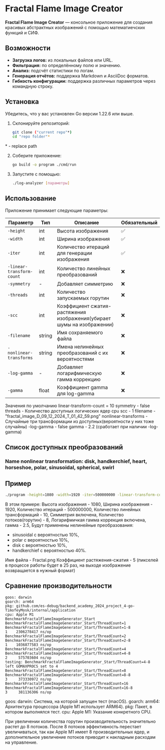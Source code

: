 # Fractal Flame Image Creator

**Fractal Flame Image Creator** — консольное приложение для создания красивых абстрактных изображений с помощью
математиечских функций и СИФ.

## Возможности

- **Загрузка логов:** из локальных файлов или URL.
- **Фильтрация:** по определённому полю и значению.
- **Анализ:** подсчёт статистики по логам.
- **Генерация отчётов:** поддержка Markdown и AsciiDoc форматов.
- **Гибкость конфигурации:** поддержка различных параметров через командную строку.

## Установка

Убедитесь, что у вас установлен Go версии 1.22.6 или выше.

1. Склонируйте репозиторий:

    ```bash
    git clone ("current repo"*)
    cd "repo folder"*
    ```

\* - replace path

2. Соберите приложение:

    ```bash
    go build -o program ./cmd/run
    ```

3. Запустите с помощью:

    ```bash
    ./log-analyzer [параметры]
    ```

## Использование

Приложение принимает следующие параметры:

| Параметр                  | Тип    | Описание                                                               | Обязательный |
|---------------------------|--------|------------------------------------------------------------------------|--------------|
| `-height`                 | int    | Высота изображения                                                     | ✅            |
| `-width`                  | int    | Ширина изображения                                                     | ✅            |
| `-iter`                   | int    | Количество итераций для генерации изображения                          | ✅            |
| `-linear-transform-count` | int    | Количество линейных преобразований                                     | ❌            |
| `-symmetry`               | -      | Добавляет симметрию                                                    | ❌            |
| `-threads`                | int    | Количество запускаемых горутин                                         | ❌            |
| `-scc`                    | int    | Коэффициент сжатия-растяжения изображения(убирает шумы на изображении) | ❌            |
| `-filename`               | string | Имя сохраняемого файла                                                 | ❌            |
| `-nonlinear-transforms`   | string | Имена нелинейных преобразований с их вероятностями                     | ❌            |
| `-log-gamma`              | -      | Добавляет логарифмическую гамма коррекцию                              | ❌            |
| `-gamma`                  | float  | Коэффициент gamma для log-gamma                                        | ❌            |

Значения по умолчанию
linear-transform-count = 10
symmetry - false
threads - Количество доступных логических ядер cpu
scc - 1
filename - "fractal_image_D_09_12_2024_T_01_42_59.png"
nonlinear-transforms - Случайные три трансформации из доступных(вероятности у них тоже случайны)
-log-gamma - false
gamma - 2.2 (сработает при наличии -log-gamma)

## Список доступных преобразований

### Name nonlinear transformation: disk, handkerchief, heart, horseshoe, polar, sinusoidal, spherical, swirl

## Пример

```bash
./program -height=1080 -width=1920 -iter=500000000 -linear-transform-count=10 -symmetry -threads 8  -log-gamma -gamma 2.5 -nonlinear-transforms="sinusoidal:0.1,polar:0.1,disk:0.4,handkerchief: 0.4" -scc 5 -filename "Fractal.png"
```

В этом примере:
Высота изображения - 1080,
Ширина изображения - 1920,
Количество итераций - 500000000,
Количество линейных трансформаций - 10,
Симметрия включена,
Количество потоков(горутин) - 8,
Логарифмичкая гамма коррекция включена, гамма - 2.5,
Будут применены нелинейные преобразования:

- sinusoidal c вероятностью 10%,
- polar c вероятностью 10%,
- disk с вероятностью 10%,
- handkerchief с вероятностью 40%.

Имя файла - Fractal.png
Коэффициент растяжения-сжатия - 5 (пикселей в процессе работы будет в 25 раз, на выходе изображение возвращается в
нужный формат)

## Сравнение производительности

```
goos: darwin
goarch: arm64
pkg: github.com/es-debug/backend_academy_2024_project_4-go-TimofeyMosk/internal/application
cpu: Apple M1
BenchmarkFractalFlameImageGenerator_Start
BenchmarkFractalFlameImageGenerator_Start/ThreadCount=1
BenchmarkFractalFlameImageGenerator_Start/ThreadCount=1-8         	       1	2306278417 ns/op
BenchmarkFractalFlameImageGenerator_Start/ThreadCount=2
BenchmarkFractalFlameImageGenerator_Start/ThreadCount=2-8         	       1	1036877583 ns/op
BenchmarkFractalFlameImageGenerator_Start/ThreadCount=4
BenchmarkFractalFlameImageGenerator_Start/ThreadCount=4-8         	       2	 575703604 ns/op
testing: BenchmarkFractalFlameImageGenerator_Start/ThreadCount=4-8 left GOMAXPROCS set to 4
BenchmarkFractalFlameImageGenerator_Start/ThreadCount=8
BenchmarkFractalFlameImageGenerator_Start/ThreadCount=8-8         	       3	 373330972 ns/op
BenchmarkFractalFlameImageGenerator_Start/ThreadCount=16
BenchmarkFractalFlameImageGenerator_Start/ThreadCount=16-8        	       3	 381136306 ns/op
```

goos: darwin: Система, на которой запущен тест (macOS).
goarch: arm64: Архитектура процессора (Apple M1 использует ARM64).
pkg: Пакет, в котором выполнялся тест.
cpu: Apple M1: Указание конкретного CPU.

При увеличении количества горутин производительность значительно растет до 8 потоков.
После 8 потоков эффективность перестает увеличиваться, так как Apple M1 имеет 8 производительных ядер,
и дополнительное увеличение потоков приводит к накладным расходам на управление.
